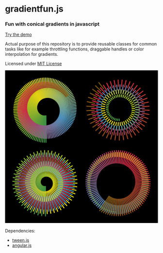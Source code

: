 gradientfun.js
==============

### Fun with conical gradients in javascript ###

[Try the demo](http://daign.github.com/gradientfun.js/)

Actual purpose of this repository is to provide reusable classes for common tasks like for example throttling functions, draggable handles or color interpolation for gradients.

Licensed under [MIT License](https://github.com/daign/gradientfun.js/blob/master/LICENSE)

![example](./example.png)

Dependencies:
* [tween.js](https://github.com/sole/tween.js)
* [angular.js](https://github.com/angular/angular.js)

